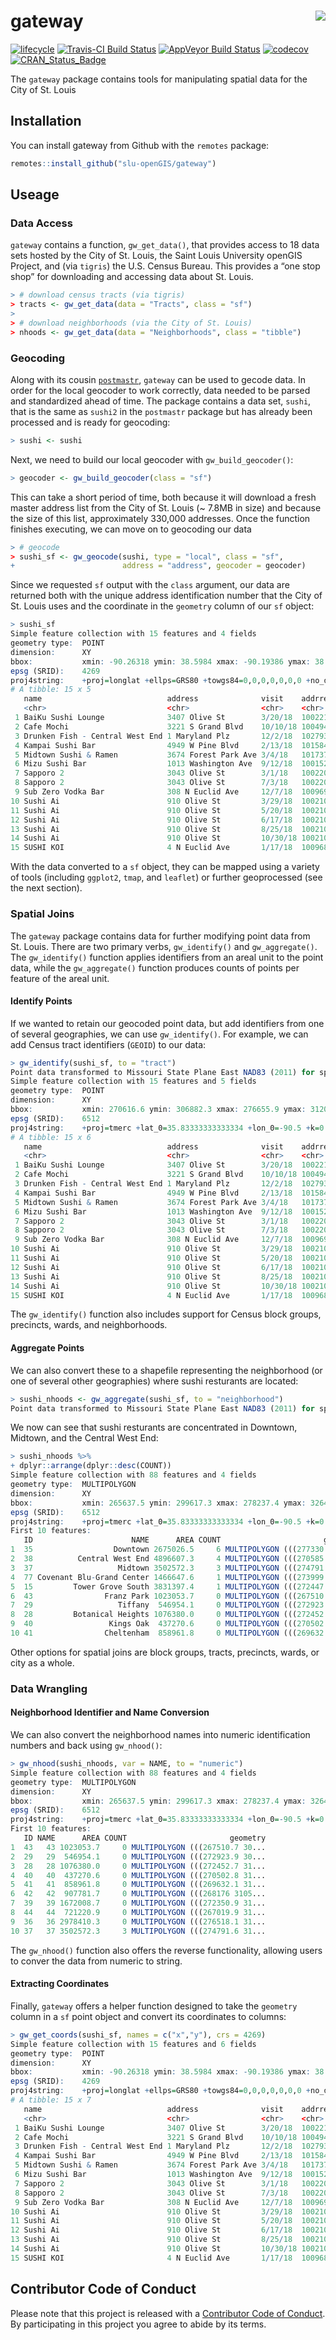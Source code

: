 
<!-- README.md is generated from README.Rmd. Please edit that file -->

# gateway <img src="man/figures/gatewayLogo.png" align="right" />

[![lifecycle](https://img.shields.io/badge/lifecycle-maturing-blue.svg)](https://www.tidyverse.org/lifecycle/#maturing)
[![Travis-CI Build
Status](https://travis-ci.org/slu-openGIS/gateway.svg?branch=master)](https://travis-ci.org/slu-openGIS/gateway)
[![AppVeyor Build
Status](https://ci.appveyor.com/api/projects/status/github/slu-openGIS/gateway?branch=master&svg=true)](https://ci.appveyor.com/project/chris-prener/gateway)
[![codecov](https://codecov.io/gh/slu-openGIS/gateway/branch/master/graph/badge.svg)](https://codecov.io/gh/slu-openGIS/gateway)
[![CRAN\_Status\_Badge](http://www.r-pkg.org/badges/version/gateway)](https://cran.r-project.org/package=gateway)

The `gateway` package contains tools for manipulating spatial data for
the City of St. Louis

## Installation

You can install gateway from Github with the `remotes` package:

``` r
remotes::install_github("slu-openGIS/gateway")
```

## Useage

### Data Access

`gateway` contains a function, `gw_get_data()`, that provides access to
18 data sets hosted by the City of St. Louis, the Saint Louis University
openGIS Project, and (via `tigris`) the U.S. Census Bureau. This
provides a “one stop shop” for downloading and accessing data about
St. Louis.

``` r
> # download census tracts (via tigris)
> tracts <- gw_get_data(data = "Tracts", class = "sf")
>
> # download neighborhoods (via the City of St. Louis)
> nhoods <- gw_get_data(data = "Neighborhoods", class = "tibble")
```

### Geocoding

Along with its cousin
[`postmastr`](https:://slu-openGIS.github.io/postmastr/), `gateway` can
be used to gecode data. In order for the local geocoder to work
correctly, data needed to be parsed and standardized ahead of time. The
package contains a data set, `sushi`, that is the same as `sushi2` in
the `postmastr` package but has already been processed and is ready for
geocoding:

``` r
> sushi <- sushi
```

Next, we need to build our local geocoder with `gw_build_geocoder()`:

``` r
> geocoder <- gw_build_geocoder(class = "sf")
```

This can take a short period of time, both because it will download a
fresh master address list from the City of St. Louis (~ 7.8MB in size)
and because the size of this list, approximately 330,000 addresses. Once
the function finishes executing, we can move on to geocoding our data

``` r
> # geocode
> sushi_sf <- gw_geocode(sushi, type = "local", class = "sf", 
+                        address = "address", geocoder = geocoder)
```

Since we requested `sf` output with the `class` argument, our data are
returned both with the unique address identification number that the
City of St. Louis uses and the coordinate in the `geometry` column of
our `sf` object:

``` r
> sushi_sf
Simple feature collection with 15 features and 4 fields
geometry type:  POINT
dimension:      XY
bbox:           xmin: -90.26318 ymin: 38.5984 xmax: -90.19386 ymax: 38.645
epsg (SRID):    4269
proj4string:    +proj=longlat +ellps=GRS80 +towgs84=0,0,0,0,0,0,0 +no_defs
# A tibble: 15 x 5
   name                            address              visit    addrrecnum             geometry
   <chr>                           <chr>                <chr>    <chr>               <POINT [°]>
 1 BaiKu Sushi Lounge              3407 Olive St        3/20/18  10022116    (-90.2282 38.63671)
 2 Cafe Mochi                      3221 S Grand Blvd    10/10/18 10049492    (-90.24307 38.5984)
 3 Drunken Fish - Central West End 1 Maryland Plz       12/2/18  10279312     (-90.26181 38.645)
 4 Kampai Sushi Bar                4949 W Pine Blvd     2/13/18  10158461   (-90.26318 38.64242)
 5 Midtown Sushi & Ramen           3674 Forest Park Ave 3/4/18   10173725   (-90.23708 38.63332)
 6 Mizu Sushi Bar                  1013 Washington Ave  9/12/18  10015227   (-90.19418 38.63163)
 7 Sapporo 2                       3043 Olive St        3/1/18   10022067   (-90.22336 38.63539)
 8 Sapporo 2                       3043 Olive St        7/3/18   10022067   (-90.22336 38.63539)
 9 Sub Zero Vodka Bar              308 N Euclid Ave     12/7/18  10096925     (-90.26088 38.645)
10 Sushi Ai                        910 Olive St         3/29/18  10021018   (-90.19386 38.62869)
11 Sushi Ai                        910 Olive St         5/20/18  10021018   (-90.19386 38.62869)
12 Sushi Ai                        910 Olive St         6/17/18  10021018   (-90.19386 38.62869)
13 Sushi Ai                        910 Olive St         8/25/18  10021018   (-90.19386 38.62869)
14 Sushi Ai                        910 Olive St         10/30/18 10021018   (-90.19386 38.62869)
15 SUSHI KOI                       4 N Euclid Ave       1/17/18  10096866   (-90.26177 38.64049)
```

With the data converted to a `sf` object, they can be mapped using a
variety of tools (including `ggplot2`, `tmap`, and `leaflet`) or further
geoprocessed (see the next section).

### Spatial Joins

The `gateway` package contains data for further modifying point data
from St. Louis. There are two primary verbs, `gw_identify()` and
`gw_aggregate()`. The `gw_identify()` function applies identifiers from
an areal unit to the point data, while the `gw_aggregate()` function
produces counts of points per feature of the areal unit.

#### Identify Points

If we wanted to retain our geocoded point data, but add identifiers from
one of several geographies, we can use `gw_identify()`. For example, we
can add Census tract identifiers (`GEOID`) to our data:

``` r
> gw_identify(sushi_sf, to = "tract")
Point data transformed to Missouri State Plane East NAD83 (2011) for spatial join.
Simple feature collection with 15 features and 5 fields
geometry type:  POINT
dimension:      XY
bbox:           xmin: 270616.6 ymin: 306882.3 xmax: 276655.9 ymax: 312051.7
epsg (SRID):    6512
proj4string:    +proj=tmerc +lat_0=35.83333333333334 +lon_0=-90.5 +k=0.999933333 +x_0=250000 +y_0=0 +ellps=GRS80 +units=m +no_defs
# A tibble: 15 x 6
   name                            address              visit    addrrecnum GEOID                  geometry
   <chr>                           <chr>                <chr>    <chr>      <chr>               <POINT [m]>
 1 BaiKu Sushi Lounge              3407 Olive St        3/20/18  10022116   29510121100 (273663.4 311138.8)
 2 Cafe Mochi                      3221 S Grand Blvd    10/10/18 10049492   29510116301   (272381 306882.3)
 3 Drunken Fish - Central West End 1 Maryland Plz       12/2/18  10279312   29510112400 (270734.8 312050.5)
 4 Kampai Sushi Bar                4949 W Pine Blvd     2/13/18  10158461   29510112400 (270616.6 311764.6)
 5 Midtown Sushi & Ramen           3674 Forest Park Ave 3/4/18   10173725   29510118600   (272891.3 310760)
 6 Mizu Sushi Bar                  1013 Washington Ave  9/12/18  10015227   29510125600 (276626.9 310583.9)
 7 Sapporo 2                       3043 Olive St        3/1/18   10022067   29510121100 (274085.6 310994.1)
 8 Sapporo 2                       3043 Olive St        7/3/18   10022067   29510121100 (274085.6 310994.1)
 9 Sub Zero Vodka Bar              308 N Euclid Ave     12/7/18  10096925   29510112400 (270816.1 312051.7)
10 Sushi Ai                        910 Olive St         3/29/18  10021018   29510125600 (276655.9 310257.9)
11 Sushi Ai                        910 Olive St         5/20/18  10021018   29510125600 (276655.9 310257.9)
12 Sushi Ai                        910 Olive St         6/17/18  10021018   29510125600 (276655.9 310257.9)
13 Sushi Ai                        910 Olive St         8/25/18  10021018   29510125600 (276655.9 310257.9)
14 Sushi Ai                        910 Olive St         10/30/18 10021018   29510125600 (276655.9 310257.9)
15 SUSHI KOI                       4 N Euclid Ave       1/17/18  10096866   29510119101   (270740 311550.6)
```

The `gw_identify()` function also includes support for Census block
groups, precincts, wards, and neighborhoods.

#### Aggregate Points

We can also convert these to a shapefile representing the neighborhood
(or one of several other geographies) where sushi resturants are
located:

``` r
> sushi_nhoods <- gw_aggregate(sushi_sf, to = "neighborhood")
Point data transformed to Missouri State Plane East NAD83 (2011) for spatial join.
```

We now can see that sushi resturants are concentrated in Downtown,
Midtown, and the Central West End:

``` r
> sushi_nhoods %>% 
+ dplyr::arrange(dplyr::desc(COUNT))
Simple feature collection with 88 features and 4 fields
geometry type:  MULTIPOLYGON
dimension:      XY
bbox:           xmin: 265637.5 ymin: 299617.3 xmax: 278237.4 ymax: 326428.3
epsg (SRID):    6512
proj4string:    +proj=tmerc +lat_0=35.83333333333334 +lon_0=-90.5 +k=0.999933333 +x_0=250000 +y_0=0 +ellps=GRS80 +units=m +no_defs
First 10 features:
   ID                      NAME      AREA COUNT                       geometry
1  35                  Downtown 2675026.5     6 MULTIPOLYGON (((277330.3 31...
2  38          Central West End 4896607.3     4 MULTIPOLYGON (((270585.1 31...
3  37                   Midtown 3502572.3     3 MULTIPOLYGON (((274791.6 31...
4  77 Covenant Blu-Grand Center 1466647.6     1 MULTIPOLYGON (((273999.1 31...
5  15         Tower Grove South 3831397.4     1 MULTIPOLYGON (((272447.2 30...
6  43                Franz Park 1023053.7     0 MULTIPOLYGON (((267510.7 30...
7  29                   Tiffany  546954.1     0 MULTIPOLYGON (((272923.9 30...
8  28         Botanical Heights 1076380.0     0 MULTIPOLYGON (((272452.7 31...
9  40                 Kings Oak  437270.6     0 MULTIPOLYGON (((270502.8 31...
10 41                Cheltenham  858961.8     0 MULTIPOLYGON (((269632.1 31...
```

Other options for spatial joins are block groups, tracts, precincts,
wards, or city as a whole.

### Data Wrangling

#### Neighborhood Identifier and Name Conversion

We can also convert the neighborhood names into numeric identification
numbers and back using `gw_nhood()`:

``` r
> gw_nhood(sushi_nhoods, var = NAME, to = "numeric")
Simple feature collection with 88 features and 4 fields
geometry type:  MULTIPOLYGON
dimension:      XY
bbox:           xmin: 265637.5 ymin: 299617.3 xmax: 278237.4 ymax: 326428.3
epsg (SRID):    6512
proj4string:    +proj=tmerc +lat_0=35.83333333333334 +lon_0=-90.5 +k=0.999933333 +x_0=250000 +y_0=0 +ellps=GRS80 +units=m +no_defs
First 10 features:
   ID NAME      AREA COUNT                       geometry
1  43   43 1023053.7     0 MULTIPOLYGON (((267510.7 30...
2  29   29  546954.1     0 MULTIPOLYGON (((272923.9 30...
3  28   28 1076380.0     0 MULTIPOLYGON (((272452.7 31...
4  40   40  437270.6     0 MULTIPOLYGON (((270502.8 31...
5  41   41  858961.8     0 MULTIPOLYGON (((269632.1 31...
6  42   42  907781.7     0 MULTIPOLYGON (((268176 3105...
7  39   39 1672008.7     0 MULTIPOLYGON (((272350.9 31...
8  44   44  721220.9     0 MULTIPOLYGON (((267019.9 31...
9  36   36 2978410.3     0 MULTIPOLYGON (((276518.1 31...
10 37   37 3502572.3     3 MULTIPOLYGON (((274791.6 31...
```

The `gw_nhood()` function also offers the reverse functionality,
allowing users to conver the data from numeric to string.

#### Extracting Coordinates

Finally, `gateway` offers a helper function designed to take the
`geometry` column in a `sf` point object and convert its coordinates to
columns:

``` r
> gw_get_coords(sushi_sf, names = c("x","y"), crs = 4269)
Simple feature collection with 15 features and 6 fields
geometry type:  POINT
dimension:      XY
bbox:           xmin: -90.26318 ymin: 38.5984 xmax: -90.19386 ymax: 38.645
epsg (SRID):    4269
proj4string:    +proj=longlat +ellps=GRS80 +towgs84=0,0,0,0,0,0,0 +no_defs
# A tibble: 15 x 7
   name                            address              visit    addrrecnum     x     y             geometry
   <chr>                           <chr>                <chr>    <chr>      <dbl> <dbl>          <POINT [°]>
 1 BaiKu Sushi Lounge              3407 Olive St        3/20/18  10022116   -90.2  38.6  (-90.2282 38.63671)
 2 Cafe Mochi                      3221 S Grand Blvd    10/10/18 10049492   -90.2  38.6  (-90.24307 38.5984)
 3 Drunken Fish - Central West End 1 Maryland Plz       12/2/18  10279312   -90.3  38.6   (-90.26181 38.645)
 4 Kampai Sushi Bar                4949 W Pine Blvd     2/13/18  10158461   -90.3  38.6 (-90.26318 38.64242)
 5 Midtown Sushi & Ramen           3674 Forest Park Ave 3/4/18   10173725   -90.2  38.6 (-90.23708 38.63332)
 6 Mizu Sushi Bar                  1013 Washington Ave  9/12/18  10015227   -90.2  38.6 (-90.19418 38.63163)
 7 Sapporo 2                       3043 Olive St        3/1/18   10022067   -90.2  38.6 (-90.22336 38.63539)
 8 Sapporo 2                       3043 Olive St        7/3/18   10022067   -90.2  38.6 (-90.22336 38.63539)
 9 Sub Zero Vodka Bar              308 N Euclid Ave     12/7/18  10096925   -90.3  38.6   (-90.26088 38.645)
10 Sushi Ai                        910 Olive St         3/29/18  10021018   -90.2  38.6 (-90.19386 38.62869)
11 Sushi Ai                        910 Olive St         5/20/18  10021018   -90.2  38.6 (-90.19386 38.62869)
12 Sushi Ai                        910 Olive St         6/17/18  10021018   -90.2  38.6 (-90.19386 38.62869)
13 Sushi Ai                        910 Olive St         8/25/18  10021018   -90.2  38.6 (-90.19386 38.62869)
14 Sushi Ai                        910 Olive St         10/30/18 10021018   -90.2  38.6 (-90.19386 38.62869)
15 SUSHI KOI                       4 N Euclid Ave       1/17/18  10096866   -90.3  38.6 (-90.26177 38.64049)
```

## Contributor Code of Conduct

Please note that this project is released with a [Contributor Code of
Conduct](.github/CONDUCT.md). By participating in this project you agree
to abide by its terms.
